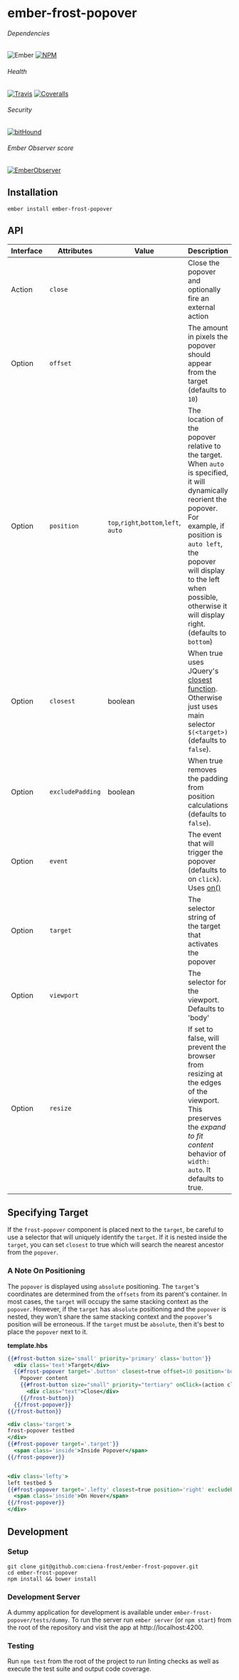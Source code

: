 [ci-img]: https://img.shields.io/travis/ciena-frost/ember-frost-popover.svg "Travis CI Build Status"
[ci-url]: https://travis-ci.org/ciena-frost/ember-frost-popover

[cov-img]: https://img.shields.io/coveralls/ciena-frost/ember-frost-popover.svg "Coveralls Code Coverage"
[cov-url]: https://coveralls.io/github/ciena-frost/ember-frost-popover

[npm-img]: https://img.shields.io/npm/v/ember-frost-popover.svg "NPM Version"
[npm-url]: https://www.npmjs.com/package/ember-frost-popover

[ember-observer-badge]: http://emberobserver.com/badges/ember-frost-popover.svg "Ember Observer score"
[ember-observer-badge-url]: http://emberobserver.com/addons/ember-frost-popover

[ember-img]: https://img.shields.io/badge/ember-2.3+-orange.svg "Ember 2.3+"

[bithound-img]: https://www.bithound.io/github/ciena-frost/ember-frost-popover/badges/score.svg "bitHound"
[bithound-url]: https://www.bithound.io/github/ciena-frost/ember-frost-popover


# ember-frost-popover

###### Dependencies

![Ember][ember-img]
[![NPM][npm-img]][npm-url]

###### Health

[![Travis][ci-img]][ci-url]
[![Coveralls][cov-img]][cov-url]

###### Security

[![bitHound][bithound-img]][bithound-url]

###### Ember Observer score
[![EmberObserver][ember-observer-badge]][ember-observer-badge-url]


## Installation
```
ember install ember-frost-popover
```

## API

| Interface | Attributes | Value | Description |
| ----------| ---------- | ----- | ----------- |
| Action | `close` | | Close the popover and optionally fire an external action |
| Option | `offset` | | The amount in pixels the popover should appear from the target (defaults to `10`) |
| Option | `position` | `top`,`right`,`bottom`,`left`, `auto`| The location of the popover relative to the target. When `auto` is specified, it will dynamically reorient the popover. For example, if position is `auto left`, the popover will display to the left when possible, otherwise it will display right. (defaults to `bottom`) |
| Option | `closest` | boolean  | When true uses JQuery's [closest function](https://api.jquery.com/closest/). Otherwise just uses main selector `$(<target>)` (defaults to `false`).  |
| Option | `excludePadding` | boolean  | When true removes the padding from position calculations (defaults to `false`).|
| Option | `event` |  | The event that will trigger the popover (defaults to on `click`). Uses [on()](http://api.jquery.com/on/)|
| Option | `target` |  | The selector string of the target that activates the popover |
| Option | `viewport`| | The selector for the viewport. Defaults to 'body' |
| Option | `resize` | | If set to false, will prevent the browser from resizing at the edges of the viewport. This preserves the *expand to fit content* behavior of `width: auto`. It defaults to true. |

## Specifying Target

If the `frost-popover` component is placed next to the `target`, be careful to use a selector that will uniquely identify the `target`. If it is nested inside the `target`, you can set `closest` to true which will search the nearest ancestor from the `popover`.

### A Note On Positioning

The `popover` is displayed using `absolute` positioning. The `target`'s coordinates are determined from the `offsets` from its parent's container. In most cases, the `target` will occupy the same stacking context as the `popover`. However, if the `target` has `absolute` positioning and the `popover` is nested, they won't share the same stacking context and the `popover`'s position will be erroneous. If the `target` must be `absolute`, then it's best to place the `popover` next to it.

**template.hbs**

```hbs
{{#frost-button size='small' priority='primary' class='button'}}
  <div class='text'>Target</div>
  {{#frost-popover target='.button' closest=true offset=10 position='bottom' as |close|}}
    Popover content
    {{#frost-button size="small" priority="tertiary" onClick=(action close)}}
      <div class="text">Close</div>
    {{/frost-button}}
  {{/frost-popover}}
{{/frost-button}}

<div class='target'>
frost-popover testbed
</div>
{{#frost-popover target='.target'}}
  <span class='inside'>Inside Popover</span>
{{/frost-popover}}


<div class='lefty'>
left testbed 5
{{#frost-popover target='.lefty' closest=true position='right' excludePadding=true event='mouseenter mouseleave'}}
  <span class='inside'>On Hover</span>
{{/frost-popover}}
</div>
```

## Development
### Setup
```
git clone git@github.com:ciena-frost/ember-frost-popover.git
cd ember-frost-popover
npm install && bower install
```

### Development Server
A dummy application for development is available under `ember-frost-popover/tests/dummy`.
To run the server run `ember server` (or `npm start`) from the root of the repository and
visit the app at http://localhost:4200.

### Testing
Run `npm test` from the root of the project to run linting checks as well as execute the test suite
and output code coverage.
